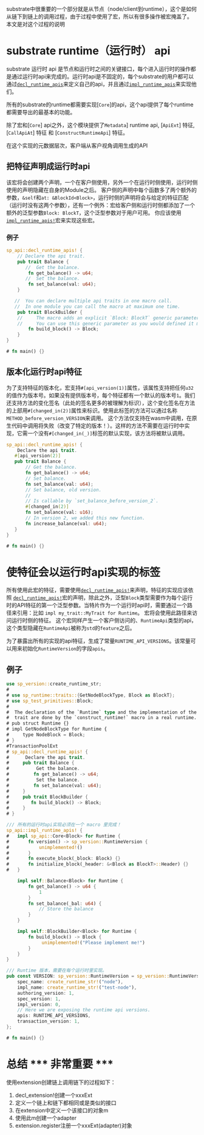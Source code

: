 substrate中很重要的一个部分就是从节点（node/client到runtime），这个是如何从链下到链上的调用过程，由于过程中使用了宏，所以有很多操作被宏掩盖了。 本文是对这个过程的说明

# substrate runtime（运行时） api
substrate 运行时 api 是节点和运行时之间的关键接口，每个进入运行时的操作都是通过运行时api来完成的。运行时api是不固定的，每个substrate的用户都可以通过[`decl_runtime_apis`](macro.decl_runtime_apis.html)来定义自己的api，并且通过[`impl_runtime_apis`](macro.impl_runtime_apis.html)来实现他们。

所有的substrate的runtime都需要实现[`Core`]的api，这个api提供了每个runtime都需要导出的最基本的功能。

除了宏和[`Core`] api之外，这个模块提供了`Metadata`] runtime api,  [`ApiExt`] 特征,  [`CallApiAt`] 特征 和 [`ConstructRuntimeApi`] 特征。

在这个实现的元数据层次，客户端从客户视角调用生成的API 

## 把特征声明成运行时api
该宏将会创建两个声明，一个在客户侧使用，另外一个在运行时侧使用，运行时侧使用的声明隐藏在自身的Module之后。
客户侧的声明中每个函数多了两个额外的参数，`&self`和`at: &BlockId<Block>`，运行时侧的声明将会与给定的特征匹配（运行时没有这两个参数），还有一个例外：宏给客户侧和运行时侧都添加了一个额外的泛型参数`Block: BlockT`，这个泛型参数对于用户可用。
你应该使用[`impl_runtime_apis!`](macro.impl_runtime_apis.html)宏来实现这些宏。

### 例子

 ```rust
 sp_api::decl_runtime_apis! {
     // Declare the api trait.
     pub trait Balance {
        //  Get the balance.
         fn get_balance() -> u64;
        //  Set the balance.
         fn set_balance(val: u64);
     }

    //  You can declare multiple api traits in one macro call.
    //  In one module you can call the macro at maximum one time.
     pub trait BlockBuilder {
     //     The macro adds an explicit `Block: BlockT` generic parameter for you.
     //     You can use this generic parameter as you would defined it manually.
         fn build_block() -> Block;
     }
 }

 # fn main() {}
 ```
 ## 版本化运行时api特征
 为了支持特征的版本化，宏支持`#[api_version(1)]`属性，该属性支持把任何`u32`的值作为版本号。如果没有提供版本号，每个特征都有一个默认的版本号`1`。我们还支持方法的变化签名（此处的签名更多的被理解为标识），这个变化签名在方法的上部用`#[changed_in(2)]`属性来标识。使用此标签的方法可以通过名称`METHOD_before_version_VERSION`来调用。 这个方法仅支持在wasm中调用，在原生代码中调用将失败（改变了特定的版本！）。这样的方法不需要在运行时中实现，它需一个没有`#[changed_in(_)]`标签的默认实现，该方法将被默认调用。
  ```rust
 sp_api::decl_runtime_apis! {
      Declare the api trait.
     #[api_version(2)]
     pub trait Balance {
         // Get the balance.
         fn get_balance() -> u64;
         // Set balance.
         fn set_balance(val: u64);
         // Set balance, old version.
         //
         // Is callable by `set_balance_before_version_2`.
         #[changed_in(2)]
         fn set_balance(val: u16);
         // In version 2, we added this new function.
         fn increase_balance(val: u64);
     }
 }

 # fn main() {}
 ```

 # 使特征会以运行时api实现的标签

所有使用此宏的特征，需要使用[`decl_runtime_apis!`](macro.decl_runtime_apis.html)来声明，特征的实现应该依照 [`decl_runtime_apis!`](macro.decl_runtime_apis.html)宏的声明，除此之外，泛型`Block`类型需要作为每个运行时的API特征的第一个泛型参数。当特片作为一个运行时api时，需要通过一个路径来引用：比如 `impl my_trait::MyTrait for Runtime`。 宏将会使用此路径来访问运行时侧的特征。
这个宏同样产生一个客户侧访问的、`RuntimeApi`类型的api，这个类型隐藏在`RuntimeApi`被称为`std`的`feature`之后。

为了暴露出所有的实现的api特征，生成了常量`RUNTIME_API_VERSIONS`。该常量可以用来初始化`RuntimeVersion`的字段`apis`。

 ## 例子

 ```rust
 use sp_version::create_runtime_str;
 #
 # use sp_runtime::traits::{GetNodeBlockType, Block as BlockT};
 # use sp_test_primitives::Block;
 #
 #  The declaration of the `Runtime` type and the implementation of the `GetNodeBlockType`
 #  trait are done by the `construct_runtime!` macro in a real runtime.
 # pub struct Runtime {}
 # impl GetNodeBlockType for Runtime {
 #     type NodeBlock = Block;
 # }
 #TransactionPoolExt
 # sp_api::decl_runtime_apis! {
 #      Declare the api trait.
 #     pub trait Balance {
 #          Get the balance.
 #         fn get_balance() -> u64;
 #          Set the balance.
 #         fn set_balance(val: u64);
 #     }
 #     pub trait BlockBuilder {
 #        fn build_block() -> Block;
 #     }
 # }

 /// 所有的运行时api实现必须在一个 macro 里完成！
 sp_api::impl_runtime_apis! {
 #   impl sp_api::Core<Block> for Runtime {
 #       fn version() -> sp_version::RuntimeVersion {
 #           unimplemented!()
 #       }
 #       fn execute_block(_block: Block) {}
 #       fn initialize_block(_header: &<Block as BlockT>::Header) {}
 #   }

     impl self::Balance<Block> for Runtime {
         fn get_balance() -> u64 {
             1
         }
         fn set_balance(_bal: u64) {
             // Store the balance
         }
     }

     impl self::BlockBuilder<Block> for Runtime {
         fn build_block() -> Block {
              unimplemented!("Please implement me!")
         }
     }
 }

 /// Runtime 版本，需要在每个运行时里实现。
 pub const VERSION: sp_version::RuntimeVersion = sp_version::RuntimeVersion {
     spec_name: create_runtime_str!("node"),
     impl_name: create_runtime_str!("test-node"),
     authoring_version: 1,
     spec_version: 1,
     impl_version: 0,
     // Here we are exposing the runtime api versions.
     apis: RUNTIME_API_VERSIONS,
     transaction_version: 1,
 };

 # fn main() {}
 ```

# 总结 *** 非常重要 ***
使用extension创建链上调用链下的过程如下：　　　

1. decl_extension!创建一个xxxExt
2. 定义一个链上和链下都相同或是类似的接口　　
3. 在extension中定义一个该接口的对象m
4. 使用此m创建一个adapter
5. extension.register注册一个xxxExt(adapter)对象

